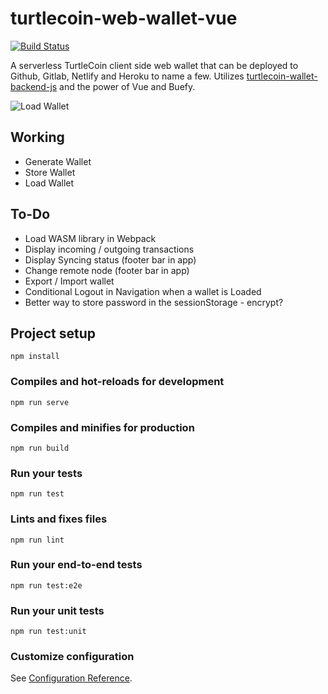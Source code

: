# turtlecoin-web-wallet-vue
[![Build Status](https://travis-ci.org/turtlecoin/turtlecoin-web-wallet-vue.svg?branch=master)](https://travis-ci.org/turtlecoin/turtlecoin-web-wallet-vue)

A serverless TurtleCoin  client side web wallet that can be deployed to Github, Gitlab, Netlify and Heroku to name a few. Utilizes [turtlecoin-wallet-backend-js](https://github.com/turtlecoin/turtlecoin-wallet-backend-js) and the power of Vue and Buefy.

![Load Wallet](https://i.imgur.com/5P5Wizt.png)


## Working
- Generate Wallet
- Store Wallet
- Load Wallet

## To-Do
- Load WASM library in Webpack
- Display incoming / outgoing transactions
- Display Syncing status (footer bar in app)
- Change remote node (footer bar in app)
- Export / Import wallet
- Conditional Logout in Navigation when a wallet is Loaded
- Better way to store password in the sessionStorage - encrypt?

## Project setup
```
npm install
```

### Compiles and hot-reloads for development
```
npm run serve
```

### Compiles and minifies for production
```
npm run build
```

### Run your tests
```
npm run test
```

### Lints and fixes files
```
npm run lint
```

### Run your end-to-end tests
```
npm run test:e2e
```

### Run your unit tests
```
npm run test:unit
```

### Customize configuration
See [Configuration Reference](https://cli.vuejs.org/config/).
